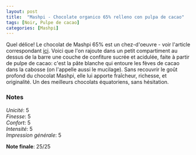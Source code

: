 ```yaml
---
layout: post
title:  "Mashpi - Chocolate organico 65% relleno con pulpa de cacao"
tags: [Noir, Pulpe de cacao] 
categories: [Mashpi]
---
```


Quel délice! Le chocolat de Mashpi 65% est un chez-d'oeuvre - voir l'article correspondant [ici](). Voici que l'on rajoute dans un petit compartiment au dessus de la barre une couche de confiture sucrée et acidulée, faite à partir de pulpe de cacao: c'est la pâte blanche qui entoure les fèves de cacao dans la cabosse (on l'appelle aussi le mucilage). Sans recouvrir le goût profond du chocolat Mashpi, elle lui apporte fraîcheur, richesse, et originalité. 
Un des meilleurs chocolats équatoriens, sans hésitation.


### Notes

_Unicité_: 5  
_Finesse_: 5  
_Confort_: 5  
_Intensité_: 5  
_Impression générale_: 5

**Note finale**: 25/25